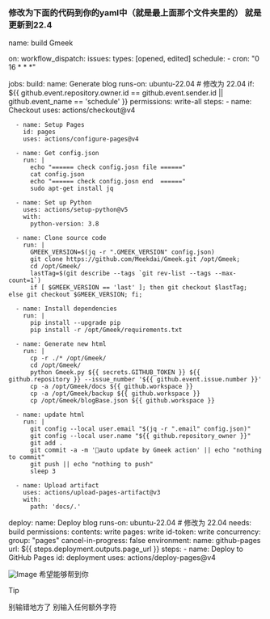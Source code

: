 ### 修改为下面的代码到你的yaml中（就是最上面那个文件夹里的） 就是更新到22.4 

name: build Gmeek

on:
  workflow_dispatch:
  issues:
    types: [opened, edited]
  schedule:
    - cron: "0 16 * * *"
    
jobs:
  build:
    name: Generate blog
    runs-on: ubuntu-22.04  # 修改为 22.04
    if: ${{ github.event.repository.owner.id == github.event.sender.id || github.event_name == 'schedule' }}
    permissions: write-all
    steps:
      - name: Checkout
        uses: actions/checkout@v4

      - name: Setup Pages
        id: pages
        uses: actions/configure-pages@v4

      - name: Get config.json
        run: |
          echo "====== check config.josn file ======"
          cat config.json
          echo "====== check config.josn end  ======"
          sudo apt-get install jq

      - name: Set up Python
        uses: actions/setup-python@v5
        with:
          python-version: 3.8

      - name: Clone source code
        run: |
          GMEEK_VERSION=$(jq -r ".GMEEK_VERSION" config.json)
          git clone https://github.com/Meekdai/Gmeek.git /opt/Gmeek;
          cd /opt/Gmeek/
          lastTag=$(git describe --tags `git rev-list --tags --max-count=1`)
          if [ $GMEEK_VERSION == 'last' ]; then git checkout $lastTag; else git checkout $GMEEK_VERSION; fi;

      - name: Install dependencies
        run: |
          pip install --upgrade pip
          pip install -r /opt/Gmeek/requirements.txt

      - name: Generate new html
        run: |
          cp -r ./* /opt/Gmeek/
          cd /opt/Gmeek/
          python Gmeek.py ${{ secrets.GITHUB_TOKEN }} ${{ github.repository }} --issue_number '${{ github.event.issue.number }}'
          cp -a /opt/Gmeek/docs ${{ github.workspace }} 
          cp -a /opt/Gmeek/backup ${{ github.workspace }} 
          cp /opt/Gmeek/blogBase.json ${{ github.workspace }} 
          
      - name: update html
        run: |
          git config --local user.email "$(jq -r ".email" config.json)"
          git config --local user.name "${{ github.repository_owner }}"
          git add .
          git commit -a -m '🎉auto update by Gmeek action' || echo "nothing to commit"
          git push || echo "nothing to push"
          sleep 3
          
      - name: Upload artifact
        uses: actions/upload-pages-artifact@v3
        with:
          path: 'docs/.'
          
  deploy:
    name: Deploy blog
    runs-on: ubuntu-22.04  # 修改为 22.04
    needs: build
    permissions:
      contents: write
      pages: write
      id-token: write
    concurrency:
      group: "pages"
      cancel-in-progress: false
    environment:
      name: github-pages
      url: ${{ steps.deployment.outputs.page_url }}
    steps:
      - name: Deploy to GitHub Pages
        id: deployment
        uses: actions/deploy-pages@v4

![Image](https://github.com/user-attachments/assets/631890cf-a242-405b-945f-27e159e0cb0e)
希望能够帮到你 
> [!TIP]
> 别输错地方了 别输入任何额外字符 
